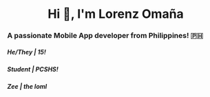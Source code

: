 <h1 align="center">Hi 👋, I'm Lorenz Omaña 

<h3 align="left">A passionate Mobile App developer from Philippines! 🇵🇭 

<h5 align="left"> He/They | 15!

<h5 align="left"> Student | PCSHS!

<h5 align="left"> Zee | the loml 

<!---
lrnzom/lrnzom is a ✨ special ✨ repository because its `README.md` (this file) appears on your GitHub profile.
You can click the Preview link to take a look at your changes.
--->
